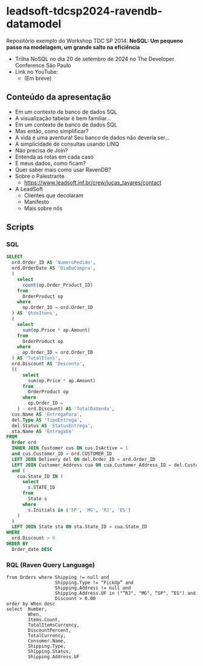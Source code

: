 # leadsoft-tdcsp2024-ravendb-datamodel
Repositório exemplo do Workshop TDC SP 2014: **NoSQL: Um pequeno passo na modelagem, um grande salto na eficiência**
- Trilha NoSQL no dia 20 de setembro de 2024 no The Developer Conference São Paulo
- Link no YouTube:
  - (Em breve) 

## Conteúdo da apresentação

- Em um contexto de banco de dados SQL
- A visualização tabelar é bem familiar...
- Em um contexto de banco de dados SQL
- Mas então, como simplificar?
- A vida é uma aventura! Seu banco de dados não deveria ser...
- A simplicidade de consultas usando LINQ
- Não precisa de Join?
- Entenda as rotas em cada caso
- E meus dados, como ficam?
- Quer saber mais como usar RavenDB?
- Sobre o Palestrante
  - https://www.leadsoft.inf.br/crew/lucas_tavares/contact
- A LeadSoft
  - Clientes que decolaram
  - Manifesto
  - Mais sobre nós
 
## Scripts
### SQL

~~~~sql
SELECT 
  ord.Order_ID AS 'NumeroPedido', 
  ord.OrderDate AS 'DiaDaCompra', 
  (
    select 
      count(op.Order_Product_ID) 
    from 
      OrderProduct op 
    where 
      op.Order_ID = ord.Order_ID
  ) AS 'QtdeItens', 
  (
    select 
      sum(op.Price * ap.Amount) 
    from 
      OrderProduct op 
    where 
      op.Order_ID = ord.Order_ID
  ) AS 'TotalItens', 
  ord.Discount AS 'Desconto', 
  ((
      select 
        sum(op.Price * ap.Amount) 
      from 
        OrderProduct op 
      where 
        op.Order_ID =
    ) - ord.Discount) AS 'TotalDaVenda', 
  cus.Name AS 'EntregaPara', 
  del.Type AS 'TipoEntrega', 
  del.Status AS 'StatusEntrega', 
  sta.Name AS 'EntragaEm' 
FROM 
  Order ord 
  INNER JOIN Customer cus ON cus.IsActive = 1 
  and cus.Customer_ID = ord.CUSTOMER_ID 
  LEFT JOIN Delivery del ON del.Order_ID = ord.Order_ID 
  LEFT JOIN Customer_Address cua ON cua.Customer_Address_ID = del.Customer_Address_ID 
  and (
    cua.State_ID IN (
      select 
        s.STATE_ID 
      from 
        State s 
      where 
        s.Initials in ('SP', 'MG', 'RJ', 'ES')
    )
  ) 
  LEFT JOIN State sta ON sta.State_ID = cua.State_ID 
WHERE 
  ord.Discount > 0 
ORDER BY 
  Order_date DESC
~~~~

### RQL (Raven Query Language)

~~~~rql
from Orders where Shipping != null and
                  Shipping.Type != “PickUp” and
                  Shipping.Address != null and
                  Shipping.Address.UF in ("“RJ", "MG", “SP", “ES") and
                  Discount > 0.00
order by When desc
select  Number,
        When,
        Items.Count,
        TotalItemsCurrency,
        DiscountPercent,
        TotalCurrency,
        Consumer.Name,
        Shipping.Type,
        Shipping.Status,
        Shipping.Address.UF
~~~~
